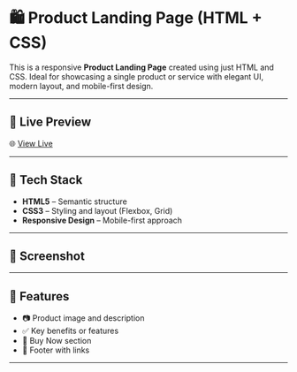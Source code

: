 # 🛍️ Product Landing Page (HTML + CSS)

This is a responsive **Product Landing Page** created using just HTML and CSS. Ideal for showcasing a single product or service with elegant UI, modern layout, and mobile-first design.

---

## 🚀 Live Preview

🌐 [View Live](https://sp4912.github.io/productwebsite/)

---

## 🧰 Tech Stack

- **HTML5** – Semantic structure
- **CSS3** – Styling and layout (Flexbox, Grid)
- **Responsive Design** – Mobile-first approach

---

## 📸 Screenshot


---

## 📁 Features

- 📷 Product image and description
- ✅ Key benefits or features
- 📩 Buy Now section
- 🔻 Footer with links

---
